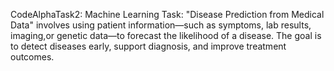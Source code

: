 CodeAlphaTask2: Machine Learning
Task: "Disease Prediction from Medical Data" involves using patient information—such as symptoms, lab results, imaging,or genetic data—to forecast the likelihood of a disease.
The goal is to detect diseases early, support diagnosis, and improve treatment outcomes.
